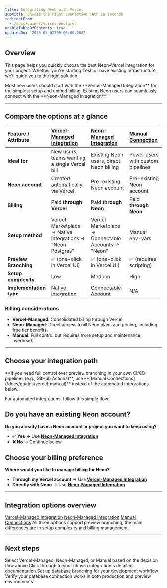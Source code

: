 ```yaml
---
title: Integrating Neon with Vercel
subtitle: Choose the right connection path in seconds
redirectFrom:
  - /docs/guides/vercel-postgres
enableTableOfContents: true
updatedOn: '2025-07-02T00:00:00.000Z'
---
```


## Overview

This page helps you quickly choose the best Neon–Vercel integration for your project. Whether you're starting fresh or have existing infrastructure, we'll guide you to the right solution.

<Admonition type="tip" title="Quick Start">
Most new users should start with the **Vercel-Managed Integration** for the simplest setup and unified billing. Existing Neon users can seamlessly connect with the **Neon-Managed Integration**.
</Admonition>

---

## Compare the options at a glance

| Feature / Attribute     | [Vercel-Managed Integration](/docs/guides/vercel-managed-integration)                                 | [Neon-Managed Integration](/docs/guides/neon-managed-vercel-integration)                                     | [Manual Connection](/docs/guides/vercel-manual) |
| :---------------------- | :---------------------------------------------------------------------------------------------------- | :----------------------------------------------------------------------------------------------------------- | :---------------------------------------------- |
| **Ideal for**           | New users, teams wanting a single Vercel bill                                                         | Existing Neon users, direct Neon billing                                                                     | Power users with custom pipelines               |
| **Neon account**        | Created automatically via Vercel                                                                      | Pre-existing Neon account                                                                                    | Pre-existing Neon account                       |
| **Billing**             | Paid **through Vercel**                                                                               | Paid **through Neon**                                                                                    | Paid **through Neon**                       |
| **Setup method**        | Vercel Marketplace → Native Integrations → "Neon Postgres"                                            | Vercel Marketplace → Connectable Accounts → "Neon"                                                           | Manual env-vars              |
| **Preview Branching**   | ✅ (one-click in Vercel UI)                                                                           | ✅ (one-click in Vercel UI)                                                                                  | ✅ (requires scripting)                         |
| **Setup complexity**    | Low                                                                                                   | Medium                                                                                                       | High                                            |
| **Implementation type** | [Native Integration](https://vercel.com/docs/integrations/install-an-integration/product-integration) | [Connectable Account](https://vercel.com/docs/integrations/install-an-integration/add-a-connectable-account) | N/A                                             |

### Billing considerations

- **Vercel-Managed**: Consolidated billing through Vercel.
- **Neon-Managed**: Direct access to all Neon plans and pricing, including free tier benefits.
- **Manual**: Full control but requires more setup and maintenance overhead.

---

## Choose your integration path

<Admonition type="important" title="Do you need custom CI/CD control?">
**If you need full control over preview branching in your own CI/CD pipelines (e.g., GitHub Actions)**, use **[Manual Connections](/docs/guides/vercel-manual)** instead of the automated integrations below.
</Admonition>

For automated integrations, follow this simple flow:

<Steps>

## Do you have an existing Neon account?

**Do you already have a Neon account or project you want to keep using?**

- **✅ Yes** → Use **[Neon-Managed Integration](/docs/guides/neon-managed-vercel-integration)**
- **❌ No** → Continue below

## Choose your billing preference

**Where would you like to manage billing for Neon?**

- **Through my Vercel account** → Use **[Vercel-Managed Integration](/docs/guides/vercel-managed-integration)**
- **Directly with Neon** → Use **[Neon-Managed Integration](/docs/guides/neon-managed-vercel-integration)**

</Steps>

---

## Integration options overview

<DetailIconCards>
<a href="/docs/guides/vercel-managed-integration" title="Vercel-Managed Integration" 
   description="Perfect for new users. Single billing through Vercel with automatic setup." icon="vercel">Vercel-Managed Integration</a>
<a href="/docs/guides/neon-managed-vercel-integration" title="Neon-Managed Integration" 
   description="Ideal for existing Neon users. Keep your current account and billing." icon="neon">Neon-Managed Integration</a>
<a href="/docs/guides/vercel-manual" title="Manual Connections" 
   description="Full control for power users. Custom CI/CD and advanced workflows." icon="gear">Manual Connections</a>
</DetailIconCards>

<Admonition type="info">
All three options support preview branching, the main differences are in setup complexity and billing management.
</Admonition>

---

## Next steps

<CheckList title="Get Started Checklist">

<CheckItem title="Choose your integration type">
  Select Vercel-Managed, Neon-Managed, or Manual based on the decision flow above
</CheckItem>

<CheckItem title="Follow the setup guide">
  Click through to your chosen integration's detailed documentation
</CheckItem>

<CheckItem title="Configure preview branching">
  Set up database branching for your development workflow
</CheckItem>

<CheckItem title="Test your connection">
  Verify your database connection works in both production and preview environments
</CheckItem>

</CheckList>

<NeedHelp/>
